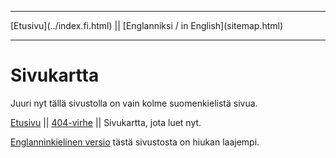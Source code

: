 <!DOCTYPE html>
<html>
<head>
<meta charset="UTF-8" />
<meta name="description" content="Sivukartta" />
<meta name="keywords" content="Sivukartta" />
<meta name="author" content="Mika Suomalainen" />
<link rel="canonical" href="http://mkaysi.github.com/sitemap/sitemap.fi.html">
<title>Sivukartta</title>
<link rel="stylesheet" type="text/css" href="../tyyli.css" />
</head>
<body>
<hr/>
[Etusivu](../index.fi.html) || [Englanniksi / in English](sitemap.html)
<hr/>

# Sivukartta

Juuri nyt tällä sivustolla on vain kolme suomenkielistä sivua.

[Etusivu] || [404-virhe] || Sivukartta, jota luet nyt.

[Englanninkielinen versio] tästä sivustosta on hiukan laajempi.

[Etusivu]:../index.fi.html
[404-virhe]:../404.html
[Englanninkielinen versio]:sitemap.html

<!--
This page lists every page on this site.
Note that to see markdown source of .html page, you only need to add ".md" after ".html" in the URL line.

# /

The root directory where everything is located.

[404] — Page which is shown if you encounter 404 error.

[index] — Index page

[mirrors] — List of mirrors of this site.

[/]:../index.html
[404]:../404.html
[index]:../index.html
[mirrors]:../mirrors.html

## /articles/

Some things, which are direct complaining about something or then guides for doing something. They might not be very good guidess.

### /articles/complaining/

Complaining about some things.

[HTML in emails]

[Impression I10 tablet]

[Topposting in emails]

[HTML in emails]:../articles/complaining/HTML.html

[Impression I10 tablet]:../articles/complaining/ImpressionI10.html

[Topposting in emails]:../articles/complaining/topposting.html

### /articles/guides/

<strong>WARNING: These guides are very unclear and I should use time to make them understandable etc.</strong>

[GNOME to MATE]

[Thunderbird / Icedove]

[GNOME to MATE]:../articles/guides/GnomeToMATE.html
[Thunderbird / Icedove]:../articles/guides/Thunderbird-Icedove.html

#### /GPG/

<strong> WARNING: These guides are even more unclear than those one folder down!</strong>

[GPG]

[Enigmail]

[GPG]:../articles/guides/GPG/GPG.html
[Enigmail]:../articles/guides/GPG/Enigmail.html

## /IRC/

[Web interface of my bot]

[Security issues of stock Supybot]

[Web interface of my bot]:../IRC/OtusBot.html
[Security issues of stock Supybot]:../IRC/Supybot.html

<strong>EVERYTHING BELOW THIS LINE IS UNDER CONSTRUCTION!</strong>
<hr/>

## /PGP/

## /Prey/

## /sitemap/
-->
